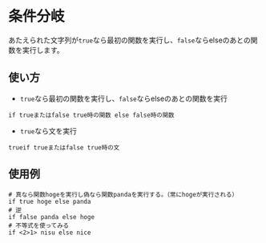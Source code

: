 # 条件分岐
あたえられた文字列が`true`なら最初の関数を実行し、`false`ならelseのあとの関数を実行します。
## 使い方
- `true`なら最初の関数を実行し、`false`ならelseのあとの関数を実行
```
if trueまたはfalse true時の関数 else false時の関数
```
- `true`なら文を実行
```
trueif trueまたはfalse true時の文
```
## 使用例
```
# 真なら関数hogeを実行し偽なら関数pandaを実行する。（常にhogeが実行される）
if true hoge else panda
# 逆
if false panda else hoge
# 不等式を使ってみる
if <2>1> nisu else nice
```